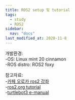 ```yaml
---
title: ROS2 setup 및 tutorial
tags:
  - study
  - ROS2
sidebar:
  nav: "docs"
last_modified_at: 2020-11-8
---
```

개발환경:  
 -OS: Linux mint 20 cinnamon  
 -ROS distro: ROS2 foxy

참고자료:  
 -[카페 오로카 ros2 강좌](https://cafe.naver.com/openrt/24070)  
 -[ros2.org tutorial](https://index.ros.org/doc/ros2/Tutorials/)  
 -[turtlebot3 e-manual](https://emanual.robotis.com/docs/en/platform/turtlebot3/overview/)
